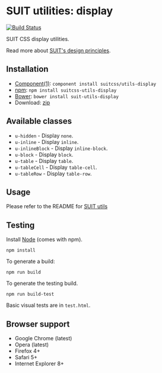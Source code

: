 # SUIT utilities: display

[![Build Status](https://secure.travis-ci.org/suitcss/utils-display.png?branch=master)](http://travis-ci.org/suitcss/utils-display)

SUIT CSS display utilities.

Read more about [SUIT's design principles](https://github.com/suitcss/suit/).

## Installation

* [Component(1)](http://component.io/): `component install suitcss/utils-display`
* [npm](http://npmjs.org/): `npm install suitcss-utils-display`
* [Bower](http://bower.io/): `bower install suit-utils-display`
* Download: [zip](https://github.com/suitcss/utils-display/zipball/master)

## Available classes

* `u-hidden` - Display `none`.
* `u-inline` - Display `inline`.
* `u-inlineBlock` - Display `inline-block`.
* `u-block` - Display `block`.
* `u-table` - Display `table`.
* `u-tableCell` - Display `table-cell`.
* `u-tableRow` - Display `table-row`.

## Usage

Please refer to the README for [SUIT utils](https://github.com/suitcss/utils/)

## Testing

Install [Node](http://nodejs.org) (comes with npm).

```
npm install
```

To generate a build:

```
npm run build
```

To generate the testing build.

```
npm run build-test
```

Basic visual tests are in `test.html`.

## Browser support

* Google Chrome (latest)
* Opera (latest)
* Firefox 4+
* Safari 5+
* Internet Explorer 8+
